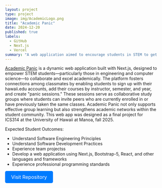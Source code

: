 ```yaml
---
layout: project
type: project
image: img/AcademicLogo.png
title: "Academic Panic"
date: 2024-12-20
published: true
labels:
  - GitHub
  - Next.js
  - Vercel
summary: "A web application aimed to encourage students in STEM to get together to form study groups, otherwise known as \"panic sessions\", to facilitate better study habbits and reinforcement of knowledge."
---
```


[Academic Panic](https://academic-panic.github.io/) is a dynamic web application built with Next.js, designed to empower STEM students—particularly those in engineering and computer science—to collaborate and excel academically. The platform fosters connections among classmates by enabling students to sign up with their hawaii.edu accounts, add their courses by instructor, semester, and year, and create "panic sessions." These sessions serve as collaborative study groups where students can invite peers who are currently enrolled in or have previously taken the same classes. Academic Panic not only supports effective group learning but also strengthens academic networks within the student community.
This web app was designed as a final project for ICS314 at the University of Hawaii at Manoa, fall 2025.

Expected Student Outcomes:
- Understand Software Engineering Principles
- Understand Software Development Practices
- Experience team projectss
- Develop a web application using Next.js, Bootstrap-5, React, and other languages and frameworks
- Experience professional programming standards

<a href="https://github.com/Academic-Panic/academic-panic-application" style="display: inline-block; padding: 10px 20px; font-size: 16px; color: #fff; background-color: #007bff; text-align: center; border-radius: 5px; text-decoration: none;">Visit Repository</a>
